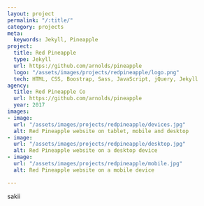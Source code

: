 ```yaml
---
layout: project
permalink: "/:title/"
category: projects
meta:
  keywords: Jekyll, Pineapple
project:
  title: Red Pineapple
  type: Jekyll
  url: https://github.com/arnolds/pineapple
  logo: "/assets/images/projects/redpineapple/logo.png"
  tech: HTML, CSS, Boostrap, Sass, JavaScript, jQuery, Jekyll
agency:
  title: Red Pineapple Co
  url: https://github.com/arnolds/pineapple
  year: 2017
images:
- image: 
  url: "/assets/images/projects/redpineapple/devices.jpg"
  alt: Red Pineapple website on tablet, mobile and desktop
- image: 
  url: "/assets/images/projects/redpineapple/desktop.jpg"
  alt: Red Pineapple website on a desktop device
- image: 
  url: "/assets/images/projects/redpineapple/mobile.jpg"
  alt: Red Pineapple website on a mobile device

---
```

sakii